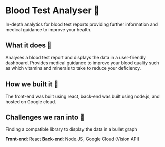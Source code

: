# Blood Test Analyser :syringe:
In-depth analytics for blood test reports providing further information and medical guidance to improve your health. 

## What it does :information_desk_person:

Analyses a blood test report and displays the data in a user-friendly dashboard. Provides medical guidance to improve your blood quality such as which vitamins and minerals to take to reduce your deficiency. 

## How we built it :wrench:
The front-end was built using react, back-end was built using node.js, and hosted on Google cloud. 

## Challenges we ran into :triumph:
Finding a compatible library to display the data in a bullet graph

**Front-end**: React
**Back-end**: Node.JS, Google Cloud (Vision API)

